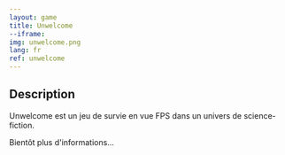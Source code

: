 ```yaml
---
layout: game
title: Unwelcome
--iframe: 
img: unwelcome.png
lang: fr
ref: unwelcome
---
```


## Description

Unwelcome est un jeu de survie en vue FPS dans un univers de science-fiction. 

Bientôt plus d'informations...
